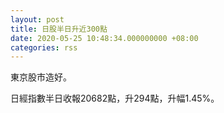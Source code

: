```yaml
---
layout: post
title: 日股半日升近300點
date: 2020-05-25 10:48:34.000000000 +08:00
categories: rss
---
```


東京股市造好。

日經指數半日收報20682點，升294點，升幅1.45%。
